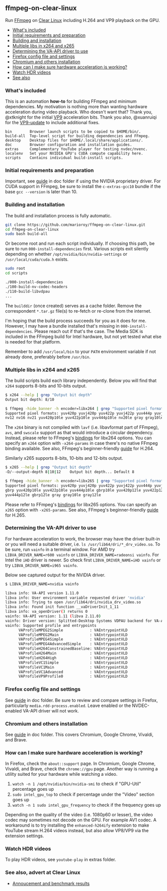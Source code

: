 ## ffmpeg-on-clear-linux

Run [FFmpeg](https://ffmpeg.org/) on [Clear Linux](https://clearlinux.org/) including H.264 and VP9 playback on the GPU.

* [What's included](#whats-included)
* [Initial requirements and preparation](#requirements)
* [Building and installation](#building)
* [Multiple libs in x264 and x265](#multiple-libs)
* [Determining the VA-API driver to use](#va-api-driver)
* [Firefox config file and settings](#firefox)
* [Chromium and others installation](#chromium-and-others)
* [How can I make sure hardware acceleration is working?](#verify-acceleration)
* [Watch HDR videos](#watch-hdr-videos)
* [See also](#advert)

### <a id="whats-included">What's included

This is an automation **how-to** for building FFmpeg and minimum dependencies. My motivation is nothing more than wanting hardware acceleration during video playback. Who doesn't want that? Thank you, @xtknight for the initial [VP9](https://github.com/xtknight/vdpau-va-driver-vp9) acceleration bits. Thank you also, @xuanruiqi for the [VP9-update](https://github.com/xuanruiqi/vdpau-va-driver-vp9) to include additional fixes.

```text
bin        Browser launch scripts to be copied to $HOME/bin/.
build-all  Top-level script for building dependencies and FFmpeg.
desktop    Desktop files for $HOME/.local/share/applications/.
doc        Browser configuration and installation guides.
extras     Complementary YouTube player for testing nvdec/nvenc.
localenv   Set your NVIDIA GPU's CUDA compute capability here.
scripts    Contains individual build-install scripts.
```

### <a id="requirements">Initial requirements and preparation

Important, see [guide](doc/NV-Requirements-And-Preparation.md) in doc folder if using the NVIDIA proprietary driver. For CUDA support in FFmpeg, be sure to install the `c-extras-gcc10` bundle if the base `gcc --version` is later than 10.

### <a id="building">Building and installation

The build and installation process is fully automatic.

```bash
git clone https://github.com/marioroy/ffmpeg-on-clear-linux.git
cd ffmpeg-on-clear-linux
sudo bash build-all
```

Or become root and run each script individually. If choosing this path, be sure to run `000-install-dependencies` first. Various scripts exit silently depending on whether `/opt/nvidia/bin/nvidia-settings` or `/usr/local/cuda/cuda.h` exists.

```bash
sudo root
cd scripts

./000-install-dependencies
./100-build-nv-codec-headers
./110-build-libvdpau
...
```

The `builddir` (once created) serves as a cache folder. Remove the correspondent `*.tar.gz` file(s) to re-fetch or re-clone from the internet.

I'm hoping that the build process succeeds for you as it does for me. However, I may have a bundle installed that's missing in `000-install-dependencies`. Please reach out if that's the case. The Media SDK is included in the FFmpeg build for Intel hardware, but not yet tested what else is needed for that platform.

Remember to add `/usr/local/bin` to your `PATH` environment variable if not already done, preferably before `/usr/bin`.

### <a id="multiple-libs">Multiple libs in x264 and x265

The build scripts build each library independently. Below you will find that `x264` supports 8-bits and 10-bits output.

```bash
$ x264 --help | grep "Output bit depth"
Output bit depth: 8/10

$ ffmpeg -hide_banner -h encoder=libx264 | grep "Supported pixel formats"
Supported pixel formats: yuv420p yuvj420p yuv422p yuvj422p yuv444p yuvj444p
nv12 nv16 nv21 yuv420p10le yuv422p10le yuv444p10le nv20le gray gray10le
```

The `x264` binary is not compiled with `lavf` (i.e. libavformat part of FFmpeg), `avs`, and `swscale` support as that would introduce a circular dependency. Instead, please refer to FFmpeg's [bindings](https://ffmpeg.org/ffmpeg-all.html#libx264_002c-libx264rgb) for libx264 options. You can specify an `x264` option with `-x264-params` in case there's no native FFmpeg binding available. See also, FFmpeg's beginner-friendly [guide](https://trac.ffmpeg.org/wiki/Encode/H.264) for H.264.

Similarly x265 supports 8-bits, 10-bits and 12-bits output.

```bash
$ x265 --help | grep "Output bit depth"
-D/--output-depth 8|10|12    Output bit depth... Default 8

$ ffmpeg -hide_banner -h encoder=libx265 | grep "Supported pixel formats"
Supported pixel formats: yuv420p yuvj420p yuv422p yuvj422p yuv444p yuvj444p
gbrp yuv420p10le yuv422p10le yuv444p10le gbrp10le yuv420p12le yuv422p12le
yuv444p12le gbrp12le gray gray10le gray12le
```

Please refer to FFmpeg's [bindings](https://ffmpeg.org/ffmpeg-all.html#libx265) for libx265 options. You can specify an `x265` option with `-x265-params`. See also, FFmpeg's beginner-friendly [guide](https://trac.ffmpeg.org/wiki/Encode/H.265) for H.265.

### <a id="va-api-driver">Determining the VA-API driver to use

For hardware acceleration to work, the browser may have the driver built-in or you will need a suitable driver, i.e. `ls /usr/lib64/dri/*_drv_video.so`. To be sure, run `vainfo` in a terminal window. For AMD try `LIBVA_DRIVER_NAME=r600 vainfo` or `LIBVA_DRIVER_NAME=radeonsi vainfo`. For Intel the `iHD` driver is newer. So check first `LIBVA_DRIVER_NAME=iHD vainfo` or try `LIBVA_DRIVER_NAME=i965 vainfo`.

Below see captured output for the NVIDIA driver.

```bash
$ LIBVA_DRIVER_NAME=nvidia vainfo

libva info: VA-API version 1.11.0
libva info: User environment variable requested driver 'nvidia'
libva info: Trying to open /usr/lib64/dri/nvidia_drv_video.so
libva info: Found init function __vaDriverInit_1_11
libva info: va_openDriver() returns 0
vainfo: VA-API version: 1.11 (libva 2.11.0)
vainfo: Driver version: Splitted-Desktop Systems VDPAU backend for VA-API - 0.7.4
vainfo: Supported profile and entrypoints
      VAProfileMPEG2Simple            : VAEntrypointVLD
      VAProfileMPEG2Main              : VAEntrypointVLD
      VAProfileMPEG4Simple            : VAEntrypointVLD
      VAProfileMPEG4AdvancedSimple    : VAEntrypointVLD
      VAProfileH264ConstrainedBaseline: VAEntrypointVLD
      VAProfileH264Main               : VAEntrypointVLD
      VAProfileH264High               : VAEntrypointVLD
      VAProfileVC1Simple              : VAEntrypointVLD
      VAProfileVC1Main                : VAEntrypointVLD
      VAProfileVC1Advanced            : VAEntrypointVLD
      VAProfileVP9Profile0            : VAEntrypointVLD
```

### <a id="firefox">Firefox config file and settings

See [guide](doc/Firefox-Config-File-And-Settings.md) in doc folder. Be sure to review and compare settings in Firefox, particularly `media.rdd-process.enabled`. Leave enabled or the NVDEC-enabled VA-API driver will not work.

### <a id="chromium-and-others">Chromium and others installation

See [guide](doc/Chromium-And-Others-Installation.md) in doc folder. This covers Chromium, Google Chrome, Vivaldi, and Brave.

### <a id="verify-acceleration">How can I make sure hardware acceleration is working?

In Firefox, check the `about::support` page. In Chromium, Google Chrome, Vivaldi, and Brave, check the `chrome://gpu` page. Another way is running a utility suited for your hardware while watching a video.

1. `watch -n 1 /opt/nvidia/bin/nvidia-smi` to check if "GPU-Util" percentage goes up
2. `sudo intel_gpu_top` to check if percentage under the "Video" section goes up
3. `watch -n 1 sudo intel_gpu_frequency` to check if the frequency goes up

Depending on the quality of the video (i.e. 1080p60 or lesser), the video codec may sometimes not decode on the GPU. For example AV1 codec. A workaround is to try installing the `enhanced-h264ify` extension to make YouTube stream H.264 videos instead, but also allow VP8/VP9 via the extension settings.

### <a id="watch-hdr-videos">Watch HDR videos

To play HDR videos, see `youtube-play` in extras folder.

### <a id="advert">See also, advert at Clear Linux

* [Annoucement and benchmark results](https://community.clearlinux.org/t/ffmpeg-supporting-h-264-and-vp9-hardware-acceleration-in-firefox/6148)

